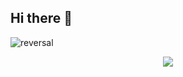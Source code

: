 ## Hi there 👋

<!--
**Gabriel-Guzman-Ruiz/Gabriel-Guzman-Ruiz** is a ✨ _special_ ✨ repository because its `README.md` (this file) appears on your GitHub profile.

Here are some ideas to get you started:

- 🔭 I’m currently working on ...
- 🌱 I’m currently learning ...
- 👯 I’m looking to collaborate on ...
- 🤔 I’m looking for help with ...
- 💬 Ask me about ...
- 📫 How to reach me: ...
- 😄 Pronouns: ...
- ⚡ Fun fact: ...
-->
![reversal](https://capsule-render.vercel.app/api?type=rect&text=RECT&fontAlign=30&fontSize=30&desc=Use%20theme&descAlign=60&descAlignY=50&theme=radical)


<p align="center"> 
  <img src="https://capsule-render.vercel.app/api?text=Hola¡Todos!🕹️&animation=fadeIn&type=waving&color=gradient&height=100"/> 
</p>
